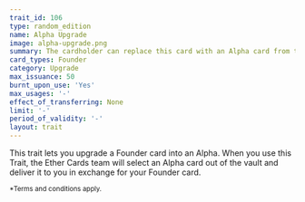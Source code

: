 ```yaml
---
trait_id: 106
type: random_edition
name: Alpha Upgrade
image: alpha-upgrade.png
summary: The cardholder can replace this card with an Alpha card from the Ether Cards vault, randomly chosen by Chainlink's VRF.
card_types: Founder
category: Upgrade
max_issuance: 50
burnt_upon_use: 'Yes'
max_usages: '-'
effect_of_transferring: None
limit: '-'
period_of_validity: '-'
layout: trait
---
```



This trait lets you upgrade a Founder card into an Alpha. When you use this Trait, the Ether Cards team will select an Alpha card out of the vault and deliver it to you in exchange for your Founder card.

<small>*Terms and conditions apply.</small>
